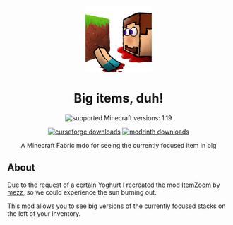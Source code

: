 <div align="center">
<img alt="Logo" src="./src/main/resources/assets/big_items_duh/icon.png" width="150" height="150" />

# Big items, duh!

![supported Minecraft versions: 1.19](https://img.shields.io/badge/support%20for%20MC-1.19-%2356AD56?style=for-the-badge)


[![curseforge downloads](http://cf.way2muchnoise.eu/full_444972_downloads.svg?badge_style=flat)](https://www.curseforge.com/minecraft/mc-mods/big-items-duh)
[![modrinth downloads](https://img.shields.io/modrinth/dt/big-items-duh?color=30b27b&logo=data%3Aimage%2Fpng%3Bbase64%2CiVBORw0KGgoAAAANSUhEUgAAADAAAAAwCAYAAABXAvmHAAAACXBIWXMAAAAAAAAAAQCEeRdzAAAFjElEQVR4nO2aaYhWVRjH3WpcinS0tHIMW0gM7CmXsLQFCnOBFq0PmS2klpZmSraYYFNEC7SZBYqipfWhSAyKVo0RTC1JCwn6kJW0ueWSWuOo%2Ff%2Bc5zLnPe%2B595773vvOfKgXfjBw733Oc855tvOcadPm%2F1%2F8T96b05a0th6pPyjZEZwDrgXTwDNgEXgDLAWvgLlgAhgCeoB2ra10B9AfPADeBz%2BDv8HxBI6CvWAzeBWMAbWtofhQXeFfwLEUpZM4DNaBKeC0llD%2BbPAS2Jmg1BGwD%2FwGtuskd6fsDr%2F5AowFNdVQvD24AXzjGZw78Af4EMxTJWjn5%2BuEzwUCRoDpYDn4XpV2ZR0AC8CZRSrfCTwE%2FvTY87dgDhhAR86wGHXgNvAROORZkDXgwiKU7yImorjbT9N4NO9K4fuTwM1gvS6IPQZ3e2ge4TXgSdDorA5XbbAUGN8h6wzwPPjLmQR3%2BOJKhU51tpc2u7Ba0QJyTwR3ewJEA%2BiTVdjl4FdLSBOYD06uhvLWuMzc48EuZxKLQn2MQrqDTx0BK0DXCpWiKXYLNTmdBPPCQWt8WsL40AGn64pHH38J%2BmZU%2BgRwHrgLrFQzuDTD9zW64%2FYifkVfSfuwTkpj%2FX5wXeCgzNB9NTy%2BJaa0sBfiO3BVhkn0AZucADIz7aN7pbQ0WEbnChisTh18m%2FgTVMSbkiHT4t3bwT%2FW95tigwgdFKy2Xt4DhgcMwlyxJEHpCE4uU1zH%2B7VgrSWDkxkX9zILNDvbrkrzfHW4Wc4q%2BaApTsiivDXGDEcWF6u8FKd9icmGTWoGkwKEjwQ7UpSnvKfo2BVOYLBaQyRvK%2Bjle5EFFwuxG%2Bm44NQUwSzWNicozkX4WhemohCs4zAEb3B287JK5UVCu4J3EpT%2FCUwEPXMN1DzeAkf%2BnXmEMVzWS2mIdO391gzymDM6pbwz0Rnj8TwTqHW21IXVa4cAOTxHs2RZDJ6ThPCKZ6OdQPFaxRNQgfdLefkbJZspKd8y7F4P3pXmqMcT3JiEb66U0sKS%2BanyaphRAGyM2QHujjfZWObnO16uiXP2wiegQlnnNHoUadIdKhtAV9492UWws%2BGtdsV0L%2Byx8pmQCmXVui5GGdb07A911HdpNteIOaD43v8dDEsYizuw1ZpEfV7lmYHZxPohwZm55exgsDT%2BWO3c9x79Zl6SSeBZOzGntpvA62Cs76UrwH1iTmI8GfWOEUY7vkNKDzxxHBW%2Fs9uw1gnOFzp%2BeVYXkzFtwdM873QGjySsZlboD6NClU%2Bb2SVSWnOwz9PFek6bf1nS24dZeFECckboBNji%2BMwSzow6Qp%2BdBd5OMIeol9MQqDidnFVlXSHKW5OY6ijJXWAE%2BDzFznkCo5P11r99ZQYnuQ28AAZ57biACVAB%2B0jZKMl9UD5noVVryeimSkamxqp0i5hGGM%2FJ1W2rS%2FmhPg52DeptP7FksB35IPgETAKnZ9SBp8N7xITqbKW4%2BNsqLnt0orHnZTHhrnOmwZu%2Fe1hM8cZFYrKc4VuoJCFuY8uG7XI2n9pnVS5QefrhfmdMNgyytd2lvLV4XO16ctGK63jMMeyCuzmmoaJoJfHNXW7p1UXugJj7tSVSnmMYUC7KI5hF2NMewexdspvcL09UUX%2BbLKZQc001X3vdGoQRZbaUZuloN37UkDkcnCIBNbqYk1h%2Fdcz14i%2FJmXckt%2FLWoLxVYS2%2FJcax96ky83VFeZ3EayZ2OgaKSYa3gCfABxogfFmd9wO8vSzuismZCHufrF%2BSktsxNTlOipd7LNgOxigc0aQLME6qccnnTKLoa1beTrbMNatnIheIKcNpFts9zu6rm7gjbHixBGn5i%2B6YydAxeZ06SkyGflZK%2F9WAvvGYmATIViGjT%2Bv%2Bq0HILyQq%2Fed%2F%2FwIQ1cNLieDSBgAAAABJRU5ErkJggg%3D%3D&style=flat-square)](https://modrinth.com/mod/big-items-duh)

A Minecraft Fabric mdo for seeing the currently focused item in big

</div>

## About

Due to the request of a certain Yoghurt I recreated the mod [ItemZoom by mezz](https://github.com/mezz/ItemZoom), so we could experience the sun burning out.

This mod allows you to see big versions of the currently focused stacks on the left of your inventory.
